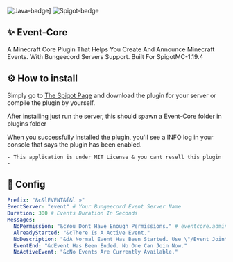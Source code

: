 ![Java-badge](https://forthebadge.com/images/badges/made-with-java.svg)]
![Spigot-badge](https://user-images.githubusercontent.com/102294006/234592459-763d181e-43f1-47f2-972a-93b612bcb7fe.svg)


## ✨ Event-Core
A Minecraft Core Plugin That Helps You Create And Announce Minecraft Events. With Bungeecord Servers Support. Built For SpigotMC-1.19.4

## ⚙ How to install
Simply go to [The Spigot Page](https://spigotmc.org) and download the plugin for your server or compile the plugin by yourself.

After installing just run the server, this should spawn a Event-Core folder in plugins folder

When you successfully installed the plugin, you'll see a INFO log in your console that says the plugin has been enabled.

```
- This application is under MIT License & you cant resell this plugin -
```

## 🔹 Config
```yml
Prefix: "&c&lEVENT&f&l »"
EventServer: "event" # Your Bungeecord Event Server Name
Duration: 300 # Events Duration In Seconds
Messages:
  NoPermission: "&cYou Dont Have Enough Permissions." # eventcore.admin
  AlreadyStarted: "&cThere Is A Active Event."
  NoDescription: "&dA Normal Event Has Been Started. Use \"/Event Join\" To Participate."
  EventEnd: "&dEvent Has Been Ended. No One Can Join Now."
  NoActiveEvent: "&cNo Events Are Currently Available."
```
